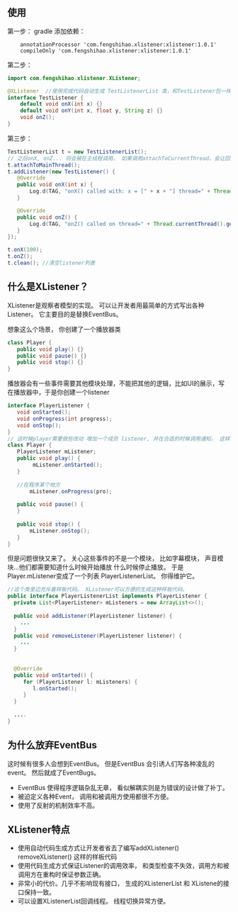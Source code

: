 
## 使用

第一步：
   gradle 添加依赖：
```
    annotationProcessor 'com.fengshihao.xlistener:xlistener:1.0.1'
    compileOnly 'com.fengshihao.xlistener:xlistener:1.0.1'
```

第二步：
```java
import com.fengshihao.xlistener.XListener;

@XListener  //使用完成代码自动生成 TestListenerList 类，和TestListener包一样.
interface TestListener {
    default void onX(int x) {}
    default void onY(int x, float y, String z) {}
    void onZ();
}

```

第三步：
```java
TestListenerList t = new TestListenerList();
// 之后onX, onZ... 将会被在主线程调用。 如果调用attachToCurrentThread，会让回调在当前线程
t.attachToMainThread(); 
t.addListener(new TestListener() {
   @Override
   public void onX(int x) {
       Log.d(TAG, "onX() called with: x = [" + x + "] thread=" + Thread.currentThread().getName());
   }

   @Override
   public void onZ() {
       Log.d(TAG, "onZ() called on thread=" + Thread.currentThread().getName());
   }
});

t.onX(100);
t.onZ();    
t.clean(); //清空listener列表
```
## 什么是XListener？

XListener是观察者模型的实现。 可以让开发者用最简单的方式写出各种Listener。 它主要目的是替换EventBus。

想象这么个场景， 你创建了一个播放器类 
```java
class Player {
   public void play() {}
   public void pause() {}
   public void stop() {}
}
```
播放器会有一些事件需要其他模块处理，不能把其他的逻辑，比如UI的展示，写在播放器中，于是你创建一个listener

```java
interface PlayerListener {
   void onStarted();
   void onProgress(int progress);
   void onStop();
}
// 这时候player需要做些改动 增加一个成员 listener, 并在合适的时候调用通知， 这样外边的模块就可以根据事件做出相应逻辑。
class Player {
   PlayerListener mListener;
   public void play() {
        mListener.onStarted();
   }
   
   //在程序某个地方
       mListener.onProgress(pro);
       
   public void pause() {
   }
   
   public void stop() {
       mListener.onStop();
   }
}
```

但是问题很快又来了。 关心这些事件的不是一个模块， 比如字幕模块， 声音模块...他们都需要知道什么时候开始播放 什么时候停止播放。
于是Player.mListener变成了一个列表 PlayerListenerList。 你得维护它。
 ```java
 //这个类里边充斥着样板代码。 XListener可以方便的生成这种样板代码。 
 public interface PlayerListenerList implements PlayerListener {
   private List<PlayerListener> mListeners = new ArrayList<>();
   
   public void addListener(PlayerListener listener) {
     ...
   }
   public void removeListener(PlayerListener listener) {
     ...
   }
   
   
   @Override
   public void onStarted() {
      for (PlayerListener l: mListeners) {
         l.onStarted();
      }
   }
   
   ....
}
 ```
## 为什么放弃EventBus
 这时候有很多人会想到EventBus。 但是EventBus 会引诱人们写各种凌乱的event。 然后就成了EventBugs。 
* EventBus 使得程序逻辑杂乱无章， 看似解耦实则是为错误的设计做了补丁。 
* 被迫定义各种Event， 调用和被调用方使用都很不方便。
* 使用了反射的机制效率不高。

## XListener特点
* 使用自动代码生成方式让开发者省去了编写addXListener() removeXListener() 这样的样板代码
* 使用代码生成方式保证Listener的调用效率， 和类型检查不失效，调用方和被调用方在重构时保证参数正确。
* 非常小的代价。几乎不影响现有接口， 生成的XListenerList 和 XListene的接口保持一致。
* 可以设置XListenerList回调线程。 线程切换异常方便。
